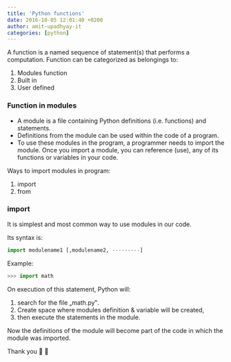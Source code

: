 ```yaml
---
title: 'Python functions'
date: 2016-10-05 12:01:40 +0200
author: amit-upadhyay-it
categories: [python]
---
```


A function is a named sequence of statement(s) that performs a computation. Function can be categorized as belongings to:

1. Modules function
1. Built in
1. User defined

### Function in modules

- A module is a file containing Python definitions (i.e. functions) and statements.
- Definitions from the module can be used within the code of a program.
- To use these modules in the program, a programmer needs to import the module. Once you import a module, you can reference (use), any of its functions or variables in your code.

Ways to import modules in program:

1. import
1. from

### import

It is simplest and most common way to use modules in our code.

Its syntax is:

```py
import modulename1 [,modulename2, ---------]
```

Example:

```py
>>> import math
```

On execution of this statement, Python will:

1. search for the file „math.py‟.
1. Create space where modules definition & variable will be created,
1. then execute the statements in the module.

Now the definitions of the module will become part of the code in which the module was imported.

Thank you 🎂 👏
